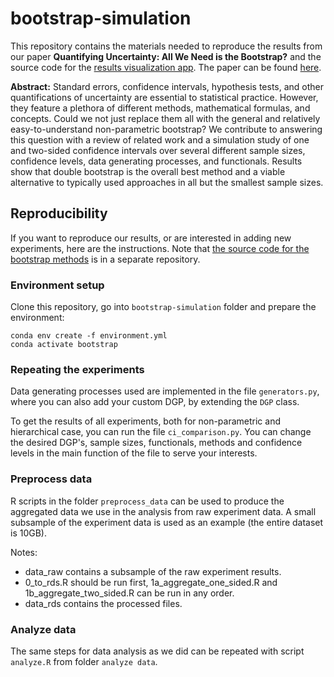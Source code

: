 # bootstrap-simulation

This repository contains the materials needed to reproduce the results from our paper **Quantifying Uncertainty: All We Need is the Bootstrap?** and the source code for the [results visualization app](https://zrimseku.github.io/bootstrap-simulation). The paper can be found [here](https://insert.link.when.available.com).

**Abstract:** Standard errors, confidence intervals, hypothesis tests, and other quantifications of uncertainty are essential to statistical practice. However, they feature a plethora of different methods, mathematical formulas, and concepts. Could we not just replace them all with the general and relatively easy-to-understand non-parametric bootstrap? We contribute to answering this question with a review of related work and a simulation study of one and two-sided confidence intervals over several different sample sizes, confidence levels, data generating processes, and functionals. Results show that double bootstrap is the overall best method and a viable alternative to typically used approaches in all but the smallest sample sizes.

## Reproducibility
If you want to reproduce our results, or are interested in adding new experiments, here are the instructions. Note that [the source code for the bootstrap methods](https://github.com/zrimseku/bootstrap-ci) is in a separate repository.

### Environment setup
Clone this repository, go into `bootstrap-simulation` folder and prepare the environment:
```
conda env create -f environment.yml
conda activate bootstrap
```

### Repeating the experiments
Data generating processes used are implemented in the file `generators.py`, where you can also add your custom DGP, by
extending the `DGP` class. 

To get the results of all experiments, both for non-parametric and hierarchical case, you can run the file 
`ci_comparison.py`. You can change the desired DGP's, sample sizes, functionals, methods and confidence levels in the 
main function of the file to serve your interests.

### Preprocess data
R scripts in the folder `preprocess_data` can be used to produce the aggregated data we use in the analysis from raw 
experiment data. A small subsample of the experiment data is used as an example (the entire dataset is 10GB).

Notes:
- data_raw contains a subsample of the raw experiment results.
- 0_to_rds.R should be run first, 1a_aggregate_one_sided.R and 1b_aggregate_two_sided.R can be run in any order.
- data_rds contains the processed files.

### Analyze data
The same steps for data analysis as we did can be repeated with script `analyze.R` from folder `analyze data`.

